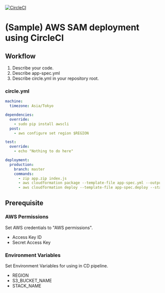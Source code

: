 [![CircleCI](https://circleci.com/gh/yoshidashingo/aws-sam-circleci.svg?style=svg)](https://circleci.com/gh/yoshidashingo/aws-sam-circleci)

# (Sample) AWS SAM deployment using CircleCI
## Workflow
1. Describe your code.
1. Describe app-spec.yml
1. Describe circle.yml in your repository root.

### circle.yml
```yml:circle.yml
machine:
  timezone: Asia/Tokyo

dependencies:
  override:
    - sudo pip install awscli
  post:
    - aws configure set region $REGION

test:
  override:
    - echo "Nothing to do here"

deployment:
  production:
    branch: master
    commands:
      - zip app.zip index.js
      - aws cloudformation package --template-file app-spec.yml --output-template-file app-spec.deploy --s3-bucket $S3_BUCKET_NAME
      - aws cloudformation deploy --template-file app-spec.deploy --stack-name $STACK_NAME --capabilities CAPABILITY_IAM
```

## Prerequisite
### AWS Permissions
Set AWS credentials to "AWS permissions".
- Access Key ID
- Secret Access Key

### Environment Variables
Set Environment Variables for using in CD pipeline.
- REGION
- S3_BUCKET_NAME
- STACK_NAME
